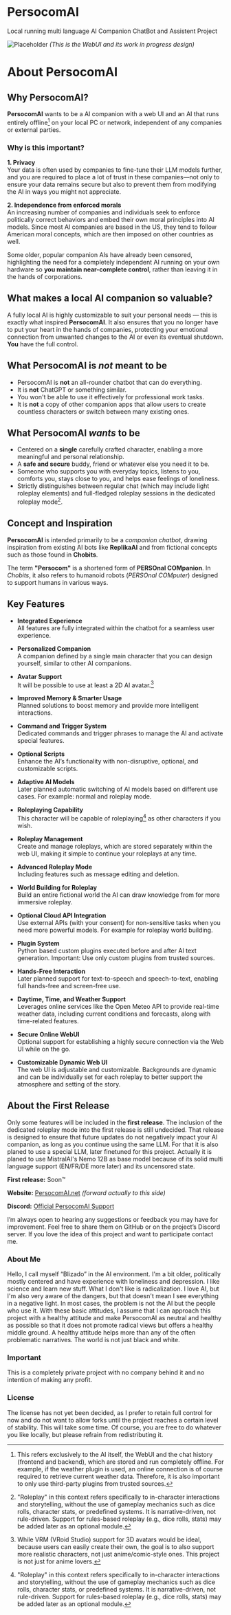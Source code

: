 # PersocomAI
Local running multi language AI Companion ChatBot and Assistent Project

![Placeholder](https://raw.githubusercontent.com/PersocomAI/.github/main/profile/image.webp)
*(This is the WebUI and its work in progress design)*

# About PersocomAI

## Why PersocomAI?

**PersocomAI** wants to be a AI companion with a web UI and an AI that runs entirely offline[^1] on your local PC or network, independent of any companies or external parties.
[^1]: This refers exclusively to the AI itself, the WebUI and the chat history (frontend and backend), which are stored and run completely offline. For example, if the weather plugin is used, an online connection is of course required to retrieve current weather data. Therefore, it is also important to only use third-party plugins from trusted sources.

### Why is this important?

**1. Privacy**  
Your data is often used by companies to fine-tune their LLM models further, and you are required to place a lot of trust in these companies—not only to ensure your data remains secure but also to prevent them from modifying the AI in ways you might not appreciate.

**2. Independence from enforced morals**  
An increasing number of companies and individuals seek to enforce politically correct behaviors and embed their own moral principles into AI models. Since most AI companies are based in the US, they tend to follow American moral concepts, which are then imposed on other countries as well.

Some older, popular companion AIs have already been censored, highlighting the need for a completely independent AI running on your own hardware so **you maintain near-complete control**, rather than leaving it in the hands of corporations.

## What makes a local AI companion so valuable?

A fully local AI is highly customizable to suit your personal needs — this is exactly what inspired **PersocomAI**. It also ensures that you no longer have to put your heart in the hands of companies, protecting your emotional connection from unwanted changes to the AI or even its eventual shutdown. **You** have the full control.

## What PersocomAI is *not* meant to be

* PersocomAI is **not** an all-rounder chatbot that can do everything.  
* It is **not** ChatGPT or something similar.  
* You won't be able to use it effectively for professional work tasks.  
* It is **not** a copy of other companion apps that allow users to create countless characters or switch between many existing ones.

## What PersocomAI *wants* to be

* Centered on a **single** carefully crafted character, enabling a more meaningful and personal relationship.  
* A **safe and secure** buddy, friend or whatever else you need it to be.  
* Someone who supports you with everyday topics, listens to you, comforts you, stays close to you, and helps ease feelings of loneliness.
* Strictly distinguishes between regular chat (which may include light roleplay elements) and full-fledged roleplay sessions in the dedicated roleplay mode[^2].  
[^2]: "Roleplay" in this context refers specifically to in-character interactions and storytelling, without the use of gameplay mechanics such as dice rolls, character stats, or predefined systems. It is narrative-driven, not rule-driven. Support for rules-based roleplay (e.g., dice rolls, stats) may be added later as an optional module.

## Concept and Inspiration

**PersocomAI** is intended primarily to be a *companion chatbot*, drawing inspiration from existing AI bots like **ReplikaAI** and from fictional concepts such as those found in **Chobits**.

The term **"Persocom"** is a shortened form of **PERSOnal COMpanion**. In *Chobits*, it also refers to humanoid robots (*PERSOnal COMputer*) designed to support humans in various ways.

## Key Features

- **Integrated Experience**  
  All features are fully integrated within the chatbot for a seamless user experience.

- **Personalized Companion**  
  A companion defined by a single main character that you can design yourself, similar to other AI companions.

- **Avatar Support**  
  It will be possible to use at least a 2D AI avatar.[^3]  
[^3]: While VRM (VRoid Studio) support for 3D avatars would be ideal, because users can easily create their own, the goal is to also support more realistic characters, not just anime/comic-style ones. This project is not just for anime lovers.

- **Improved Memory & Smarter Usage**  
  Planned solutions to boost memory and provide more intelligent interactions.

- **Command and Trigger System**  
  Dedicated commands and trigger phrases to manage the AI and activate special features.

- **Optional Scripts**  
  Enhance the AI’s functionality with non-disruptive, optional, and customizable scripts.

- **Adaptive AI Models**  
  Later planned automatic switching of AI models based on different use cases. For example: normal and roleplay mode.

- **Roleplaying Capability**  
  This character will be capable of roleplaying[^2] as other characters if you wish.

- **Roleplay Management**  
  Create and manage roleplays, which are stored separately within the web UI, making it simple to continue your roleplays at any time.

- **Advanced Roleplay Mode**  
  Including features such as message editing and deletion.

- **World Building for Roleplay**  
  Build an entire fictional world the AI can draw knowledge from for more immersive roleplay.

- **Optional Cloud API Integration**  
  Use external APIs (with your consent) for non-sensitive tasks when you need more powerful models. For example for roleplay world building.

- **Plugin System**  
  Python based custom plugins executed before and after AI text generation. Important: Use only custom plugins from trusted sources.

- **Hands-Free Interaction**  
  Later planned support for text-to-speech and speech-to-text, enabling full hands-free and screen-free use.

- **Daytime, Time, and Weather Support**  
  Leverages online services like the Open Meteo API to provide real-time weather data, including current conditions and forecasts, along with time-related features.

- **Secure Online WebUI**  
  Optional support for establishing a highly secure connection via the Web UI while on the go. 

- **Customizable Dynamic Web UI**  
  The web UI is adjustable and customizable. Backgrounds are dynamic and can be individually set for each roleplay to better support the atmosphere and setting of the story.

## About the First Release

Only some features will be included in the **first release**. The inclusion of the dedicated roleplay mode into the first release is still undecided. That release is designed to ensure that future updates do not negatively impact your AI companion, as long as you continue using the same LLM. For that it is also planed to use a special LLM, later finetuned for this project. Actually it is planed to use MistralAI's Nemo 12B as base model because of its solid multi language support (EN/FR/DE more later) and its uncensored state.

**First release:** Soon™

**Website:** [PersocomAI.net](https://persocomai.net) *(forward actually to this side)*  

**Discord:** [Official PersocomAI Support](https://discord.gg/65h9Xb2A4T)  

I’m always open to hearing any suggestions or feedback you may have for improvement. Feel free to share them on GitHub or on the project’s Discord server. If you love the idea of this project and want to participate contact me.

### About Me

Hello, I call myself “Blizado” in the AI environment. I'm a bit older, politically mostly centered and have experience with loneliness and depression. I like science and learn new stuff. What I don't like is radicalization. I love AI, but I'm also very aware of the dangers, but that doesn't mean I see everything in a negative light. In most cases, the problem is not the AI but the people who use it. With these basic attitudes, I assume that I can approach this project with a healthy attitude and make PersocomAI as neutral and healthy as possible so that it does not promote radical views but offers a healthy middle ground. A healthy attitude helps more than any of the often problematic narratives. The world is not just black and white.

### Important

This is a completely private project with no company behind it and no intention of making any profit.

### License

The license has not yet been decided, as I prefer to retain full control for now and do not want to allow forks until the project reaches a certain level of stability. This will take some time. Of course, you are free to do whatever you like locally, but please refrain from redistributing it.
